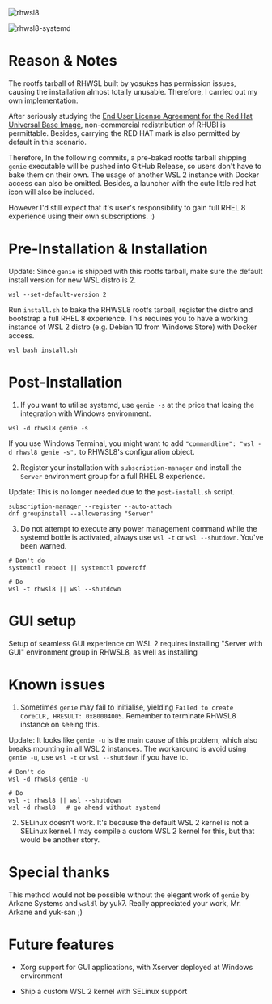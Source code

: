 ![rhwsl8](https://user-images.githubusercontent.com/29014642/89607890-30049980-d8a6-11ea-9374-42569aab3f84.PNG)

![rhwsl8-systemd](https://user-images.githubusercontent.com/29014642/89607996-73f79e80-d8a6-11ea-9641-477290e42611.PNG)

# Reason & Notes

The rootfs tarball of RHWSL built by yosukes has permission issues, causing the installation almost totally unusable. Therefore, I carried out my own implementation.

After seriously studying the [End User License Agreement for the Red Hat Universal Base Image](https://www.redhat.com/licenses/EULA_Red_Hat_Universal_Base_Image_English_20190422.pdf), non-commercial redistribution of RHUBI is permittable. Besides, carrying the RED HAT mark is also permitted by default in this scenario.

Therefore, In the following commits, a pre-baked rootfs tarball shipping `genie` executable will be pushed into GitHub Release, so users don't have to bake them on their own. The usage of another WSL 2 instance with Docker access can also be omitted. Besides, a launcher with the cute little red hat icon will also be included.

However I'd still expect that it's user's responsibility to gain full RHEL 8 experience using their own subscriptions. :)

# Pre-Installation & Installation

Update: Since `genie` is shipped with this rootfs tarball, make sure the default install version for new WSL distro is 2.

```
wsl --set-default-version 2
```

Run `install.sh` to bake the RHWSL8 rootfs tarball, register the distro and bootstrap a full RHEL 8 experience. This requires you to have a working instance of WSL 2 distro (e.g. Debian 10 from Windows Store) with Docker access.

```
wsl bash install.sh
```

# Post-Installation

1. If you want to utilise systemd, use `genie -s` at the price that losing the integration with Windows environment.

```
wsl -d rhwsl8 genie -s
```

If you use Windows Terminal, you might want to add `"commandline": "wsl -d rhwsl8 genie -s",` to RHWSL8's configuration object.

2. Register your installation with `subscription-manager` and install the `Server` environment group for a full RHEL 8 experience.

Update: This is no longer needed due to the `post-install.sh` script.

```
subscription-manager --register --auto-attach
dnf groupinstall --allowerasing "Server"
```

3. Do not attempt to execute any power management command while the systemd bottle is activated, always use `wsl -t` or `wsl --shutdown`. You've been warned.

```
# Don't do
systemctl reboot || systemctl poweroff

# Do
wsl -t rhwsl8 || wsl --shutdown
```

# GUI setup

Setup of seamless GUI experience on WSL 2 requires installing "Server with GUI" environment group in RHWSL8, as well as installing 

# Known issues

1. Sometimes `genie` may fail to initialise, yielding `Failed to create CoreCLR, HRESULT: 0x80004005`. Remember to terminate RHWSL8 instance on seeing this.

Update: It looks like `genie -u` is the main cause of this problem, which also breaks mounting in all WSL 2 instances. The workaround is avoid using `genie -u`, use `wsl -t` or `wsl --shutdown` if you have to.

```
# Don't do
wsl -d rhwsl8 genie -u

# Do
wsl -t rhwsl8 || wsl --shutdown
wsl -d rhwsl8   # go ahead without systemd
```

2. SELinux doesn't work. It's because the default WSL 2 kernel is not a SELinux kernel. I may compile a custom WSL 2 kernel for this, but that would be another story.

# Special thanks

This method would not be possible without the elegant work of `genie` by Arkane Systems and `wsldl` by yuk7. Really appreciated your work, Mr. Arkane and yuk-san ;)

# Future features

- Xorg support for GUI applications, with Xserver deployed at Windows environment

- Ship a custom WSL 2 kernel with SELinux support
